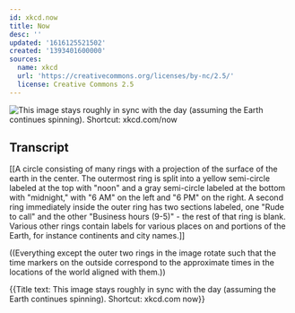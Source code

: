 ```yaml
---
id: xkcd.now
title: Now
desc: ''
updated: '1616125521502'
created: '1393401600000'
sources:
  name: xkcd
  url: 'https://creativecommons.org/licenses/by-nc/2.5/'
  license: Creative Commons 2.5
---
```

![This image stays roughly in sync with the day (assuming the Earth continues spinning). Shortcut: xkcd.com/now](https://imgs.xkcd.com/comics/now.png)

## Transcript
[[A circle consisting of many rings with a projection of the surface of the earth in the center. The outermost ring is split into a yellow semi-circle labeled at the top with "noon" and a gray semi-circle labeled at the bottom with "midnight," with "6 AM" on the left and "6 PM" on the right. A second ring immediately inside the outer ring has two sections labeled, one "Rude to call" and the other "Business hours (9-5)" - the rest of that ring is blank. Various other rings contain labels for various places on and portions of the Earth, for instance continents and city names.]]

((Everything except the outer two rings in the image rotate such that the time markers on the outside correspond to the approximate times in the locations of the world aligned with them.))

{{Title text: This image stays roughly in sync with the day (assuming the Earth continues spinning). Shortcut: xkcd.com
now}}

